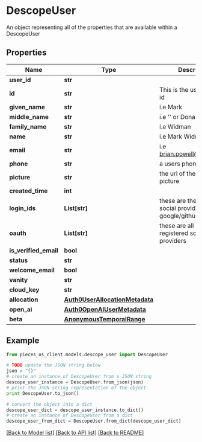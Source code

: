 # DescopeUser

An object representing all of the properties that are available within a DescopeUser

## Properties
Name | Type | Description | Notes
------------ | ------------- | ------------- | -------------
**user_id** | **str** |  | 
**id** | **str** | This is the user&#39;s global id | 
**given_name** | **str** | i.e Mark | 
**middle_name** | **str** | i.e &#39;&#39; or Donald | [optional] 
**family_name** | **str** | i.e Widman | 
**name** | **str** | i.e Mark Widman | [optional] 
**email** | **str** | i.e brian.powell@pieces.app | 
**phone** | **str** | a users phone number | [optional] 
**picture** | **str** | the url of the users picture | [optional] 
**created_time** | **int** |  | [optional] 
**login_ids** | **List[str]** | these are the ids for the social providers ie google/github | [optional] 
**oauth** | **List[str]** | these are all of the registered social providers | [optional] 
**is_verified_email** | **bool** |  | [optional] 
**status** | **str** |  | [optional] 
**welcome_email** | **bool** |  | [optional] 
**vanity** | **str** |  | [optional] 
**cloud_key** | **str** |  | [optional] 
**allocation** | [**Auth0UserAllocationMetadata**](Auth0UserAllocationMetadata.md) |  | [optional] 
**open_ai** | [**Auth0OpenAIUserMetadata**](Auth0OpenAIUserMetadata.md) |  | [optional] 
**beta** | [**AnonymousTemporalRange**](AnonymousTemporalRange.md) |  | [optional] 

## Example

```python
from pieces_os_client.models.descope_user import DescopeUser

# TODO update the JSON string below
json = "{}"
# create an instance of DescopeUser from a JSON string
descope_user_instance = DescopeUser.from_json(json)
# print the JSON string representation of the object
print DescopeUser.to_json()

# convert the object into a dict
descope_user_dict = descope_user_instance.to_dict()
# create an instance of DescopeUser from a dict
descope_user_from_dict = DescopeUser.from_dict(descope_user_dict)
```
[[Back to Model list]](../README.md#documentation-for-models) [[Back to API list]](../README.md#documentation-for-api-endpoints) [[Back to README]](../README.md)


